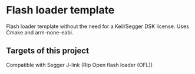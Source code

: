 # Flash loader template 
Flash loader template without the need for a Keil/Segger DSK license. Uses Cmake and arm-none-eabi.

## Targets of this project
Compatible with Segger J-link (Rip Open flash loader (OFL))
